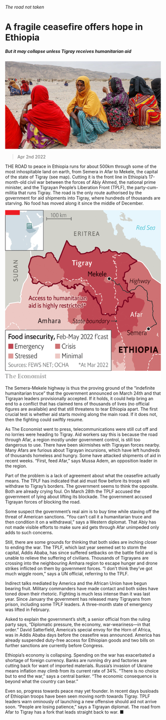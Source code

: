 ###### The road not taken

# A fragile ceasefire offers hope in Ethiopia 

##### But it may collapse unless Tigray receives humanitarian aid 

![image](images/20220402_map501.jpg) 

> Apr 2nd 2022 

THE ROAD to peace in Ethiopia runs for about 500km through some of the most inhospitable land on earth, from Semera in Afar to Mekele, the capital of the state of Tigray (see map). Cutting it is the front line in Ethiopia’s 17-month-old civil war between the forces of Abiy Ahmed, the national prime minister, and the Tigrayan People’s Liberation Front (TPLF), the party-cum-militia that runs Tigray. The road is the only route authorised by the government for aid shipments into Tigray, where hundreds of thousands are starving. No food has moved along it since the middle of December.

![image](images/20220402_MAM602.png) 


The Semera-Mekele highway is thus the proving ground of the “indefinite humanitarian truce” that the government announced on March 24th and that Tigrayan leaders provisionally accepted. If it holds, it could help bring an end to a conflict that has claimed tens of thousands of lives (no official figures are available) and that still threatens to tear Ethiopia apart. The first crucial test is whether aid starts moving along the main road. If it does not, then the fighting could swiftly resume.


As The Economist went to press, telecommunications were still cut off and no lorries were heading to Tigray. Aid workers say this is because the road through Afar, a region mostly under government control, is still too dangerous to use. There have been skirmishes with Tigrayan forces nearby. Many Afars are furious about Tigrayan incursions, which have left hundreds of thousands homeless and hungry. Some have attacked shipments of aid in recent weeks. “First, feed Afar,” says Mussa Adem, an opposition leader in the region.

Part of the problem is a lack of agreement about what the ceasefire actually means. The TPLF has indicated that aid must flow before its troops will withdraw to Tigray’s borders. The government seems to think the opposite. Both are already crying foul. On March 28th the TPLF accused the government of lying about lifting its blockade. The government accused Tigrayan forces of blocking the road.

Some suspect the government’s real aim is to buy time while staving off the threat of American sanctions. “You can’t call it a humanitarian truce and then condition it on a withdrawal,” says a Western diplomat. That Abiy has not made visible efforts to make sure aid gets through Afar unimpeded only adds to such concerns.

Still, there are some grounds for thinking that both sides are inching closer to ending the war. The TPLF, which last year seemed set to storm the capital, Addis Ababa, has since suffered setbacks on the battle field and is unable to relieve the suffering of civilians. Thousands of Tigrayans are crossing into the neighbouring Amhara region to escape hunger and drone strikes inflicted on them by government forces. “I don’t think they’ve got much wiggle room,” says a UN official, referring to the TPLF.

Indirect talks mediated by America and the African Union have begun bearing fruit. Military commanders have made contact and both sides have toned down their rhetoric. Fighting is much less intense than it was last year. Since January the government has released many Tigrayans from prison, including some TPLF leaders. A three-month state of emergency was lifted in February.

Asked to explain the government’s shift, a senior official from the ruling party says, “Diplomatic pressure, the economy, war-weariness—in that order.” David Satterfield, America’s special envoy for the Horn of Africa, was in Addis Ababa days before the ceasefire was announced. America has already suspended duty-free access for Ethiopian goods and two bills on further sanctions are currently before Congress.

Ethiopia’s economy is collapsing. Spending on the war has exacerbated a shortage of foreign currency. Banks are running dry and factories are cutting back for want of imported materials. Russia’s invasion of Ukraine means inflation may climb from its current rate of 34%. “There is no choice but to end the war,” says a central banker. “The economic consequence is beyond what the country can bear.”

Even so, progress towards peace may yet founder. In recent days busloads of Ethiopian troops have been seen moving north towards Tigray. TPLF leaders warn ominously of launching a new offensive should aid not arrive soon. “People are losing patience,” says a Tigrayan diplomat. The road from Afar to Tigray has a fork that leads straight back to war. ■

